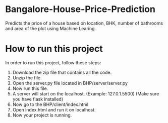 # Bangalore-House-Price-Prediction
Predicts the price of a house based on location, BHK, number of bathrooms and area of the plot using Machine Learing.

# How to run this project
In order to run this project, follow these steps:

1) Download the zip file that contains all the code.
2) Unzip the file.
3) Open the server.py file located in BHP/server/server.py
4) Now run this file.
5) A server will start on the localhost. (Example: 127.0.1.5500) (Make sure you have flask installed)
6) Now go to the BHP/client/index.html
7) Open index.html and run it on localhost.
8) Now your project is running.
